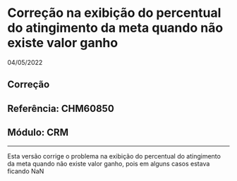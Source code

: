 # Correção na exibição do percentual do atingimento da meta quando não existe valor ganho
04/05/2022
## Correção
## Referência: CHM60850
## Módulo: CRM
***

Esta versão corrige o problema na exibição do percentual do atingimento da meta quando não existe valor ganho, pois em alguns casos estava ficando NaN
